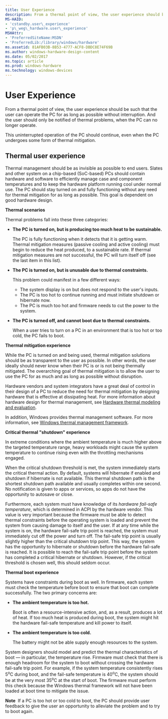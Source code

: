 ```yaml
---
title: User Experience
description: From a thermal point of view, the user experience should be such that the user can operate the PC for as long as possible without interruption. And the user should only be notified of thermal problems, when the PC can no longer operate.
MS-HAID:
- 'cstandby.user\_experience'
- 'p\_weg\_hardware.user\_experience'
MSHAttr:
- 'PreferredSiteName:MSDN'
- 'PreferredLib:/library/windows/hardware'
ms.assetid: 81AFB03B-8B53-4777-ACF8-DBDC8E74F69B
ms.author: windows-hardware-design-content
ms.date: 05/02/2017
ms.topic: article
ms.prod: windows-hardware
ms.technology: windows-devices
---
```


# User Experience


From a thermal point of view, the user experience should be such that the user can operate the PC for as long as possible without interruption. And the user should only be notified of thermal problems, when the PC can no longer operate.

This uninterrupted operation of the PC should continue, even when the PC undergoes some form of thermal mitigation.

## Thermal user experience


Thermal management should be as invisible as possible to end users. Slates and other system on a chip-based (SoC-based) PCs should contain hardware and software to efficiently manage case and component temperatures and to keep the hardware platform running cool under normal use. The PC should stay turned on and fully functioning without any need for thermal mitigation for as long as possible. This goal is dependent on good hardware design.

**Thermal scenarios**

Thermal problems fall into these three categories:

-   **The PC is turned on, but is producing too much heat to be sustainable.**

    The PC is fully functioning when it detects that it is getting warm. Thermal mitigation measures (passive cooling and active cooling) must begin to reduce the heat produced, to a sustainable rate. If thermal mitigation measures are not successful, the PC will turn itself off (see the last item in this list).

-   **The PC is turned on, but is unusable due to thermal constraints.**

    This problem could manifest in a few different ways:

    -   The system display is on but does not respond to the user's inputs.
    -   The PC is too hot to continue running and must initiate shutdown or hibernate now.
    -   The PC is much too hot and firmware needs to cut the power to the system.
-   **The PC is turned off, and cannot boot due to thermal constraints.**

    When a user tries to turn on a PC in an environment that is too hot or too cold, the PC fails to boot.

**Thermal mitigation experience**

While the PC is turned on and being used, thermal mitigation solutions should be as transparent to the user as possible. In other words, the user ideally should never know when their PC is or is not being thermally mitigated. The overarching goal of thermal mitigation is to allow the user to use the PC for as much and as long as possible without disruption.

Hardware vendors and system integrators have a great deal of control in their design of a PC to reduce the need for thermal mitigation by designing hardware that is effective at dissipating heat. For more information about hardware design for thermal management, see [Hardware thermal modeling and evaluation](design-guide.md#hardware-thermal).

In addition, Windows provides thermal management software. For more information, see [Windows thermal management framework](design-guide.md#thermal-framework).

**Critical thermal "shutdown" experience**

In extreme conditions where the ambient temperature is much higher above the targeted temperature range, heavy workloads might cause the system temperature to continue rising even with the throttling mechanisms engaged.

When the critical shutdown threshold is met, the system immediately starts the critical thermal action. By default, systems will hibernate if enabled and shutdown if hibernate is not available. This thermal shutdown path is the shortest shutdown path available and usually completes within one second. No notification is given to apps or services, so apps do not have the opportunity to autosave or close.

Furthermore, each system must have knowledge of its *hardware fail-safe temperature*, which is determined in ACPI by the hardware vendor. This value is very important because the firmware must be able to detect thermal constraints before the operating system is loaded and prevent the system from causing damage to itself and the user. If at any time while the system is on, the hardware fail-safe trip point is reached, the system must immediately cut off the power and turn off. The fail-safe trip point is usually slightly higher than the critical shutdown trip point. This way, the system has the opportunity to hibernate or shutdown before the hardware fail-safe is reached. It is possible to reach the fail-safe trip point before the system has completed a critical hibernate or shutdown. However, if the critical threshold is chosen well, this should seldom occur.

**Thermal boot experience**

Systems have constraints during boot as well. In firmware, each system must check the temperature before boot to ensure that boot can complete successfully. The two primary concerns are:

-   **The ambient temperature is too hot.**

    Boot is often a resource-intensive action, and, as a result, produces a lot of heat. If too much heat is produced during boot, the system might hit the hardware fail-safe temperature and kill power to itself.

-   **The ambient temperature is too cold.**

    The battery might not be able supply enough resources to the system.

System designers should model and predict the thermal characteristics of boot — in particular, the temperature rise. Firmware must check that there is enough headroom for the system to boot without crossing the hardware fail-safe trip point. For example, if the system temperature consistently rises 5<sup>o</sup>C during boot, and the fail-safe temperature is 40<sup>o</sup>C, the system should be at the very most 35<sup>o</sup>C at the start of boot. The firmware must perform this check because the Windows thermal framework will not have been loaded at boot time to mitigate the issue.

**Note**  If a PC is too hot or too cold to boot, the PC should provide user feedback to give the user an opportunity to alleviate the problem and to try to boot again.

 

 

 






